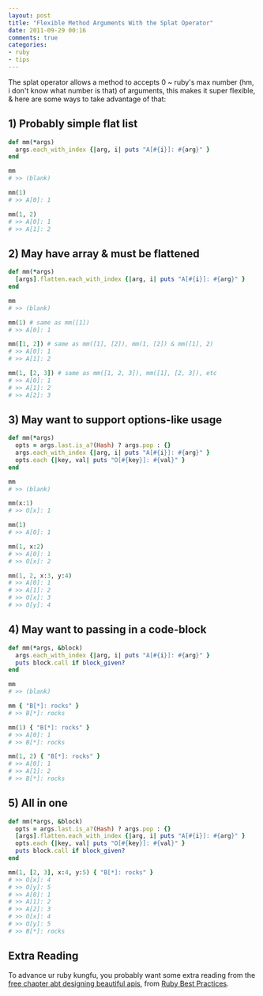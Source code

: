 ```yaml
---
layout: post
title: "Flexible Method Arguments With the Splat Operator"
date: 2011-09-29 00:16
comments: true
categories: 
- ruby
- tips
---
```


The splat operator allows a method to accepts 0 ~ ruby's max number
(hm, i don't know what number is that) of arguments, this makes
it super flexible, & here are some ways to take advantage of that:

## 1) Probably simple flat list

``` ruby
def mm(*args)
  args.each_with_index {|arg, i| puts "A[#{i}]: #{arg}" }
end

mm
# >> (blank)

mm(1)
# >> A[0]: 1

mm(1, 2)
# >> A[0]: 1
# >> A[1]: 2
```

## 2) May have array & must be flattened

``` ruby
def mm(*args)
  [args].flatten.each_with_index {|arg, i| puts "A[#{i}]: #{arg}" }
end

mm
# >> (blank)

mm(1) # same as mm([1])
# >> A[0]: 1

mm([1, 2]) # same as mm([1], [2]), mm(1, [2]) & mm([1], 2)
# >> A[0]: 1
# >> A[1]: 2

mm(1, [2, 3]) # same as mm([1, 2, 3]), mm([1], [2, 3]), etc
# >> A[0]: 1
# >> A[1]: 2
# >> A[2]: 3
```

## 3) May want to support options-like usage

``` ruby
def mm(*args)
  opts = args.last.is_a?(Hash) ? args.pop : {}
  args.each_with_index {|arg, i| puts "A[#{i}]: #{arg}" }
  opts.each {|key, val| puts "O[#{key}]: #{val}" }
end

mm
# >> (blank)

mm(x:1)
# >> O[x]: 1

mm(1)
# >> A[0]: 1

mm(1, x:2)
# >> A[0]: 1
# >> O[x]: 2

mm(1, 2, x:3, y:4)
# >> A[0]: 1
# >> A[1]: 2
# >> O[x]: 3
# >> O[y]: 4
```

## 4) May want to passing in a code-block

``` ruby
def mm(*args, &block)
  args.each_with_index {|arg, i| puts "A[#{i}]: #{arg}" }
  puts block.call if block_given?
end

mm
# >> (blank)

mm { "B[*]: rocks" }
# >> B[*]: rocks

mm(1) { "B[*]: rocks" }
# >> A[0]: 1
# >> B[*]: rocks

mm(1, 2) { "B[*]: rocks" }
# >> A[0]: 1
# >> A[1]: 2
# >> B[*]: rocks
```

## 5) All in one

``` ruby
def mm(*args, &block)
  opts = args.last.is_a?(Hash) ? args.pop : {}
  [args].flatten.each_with_index {|arg, i| puts "A[#{i}]: #{arg}" }
  opts.each {|key, val| puts "O[#{key}]: #{val}" }
  puts block.call if block_given?
end

mm(1, [2, 3], x:4, y:5) { "B[*]: rocks" }
# >> O[x]: 4
# >> O[y]: 5
# >> A[0]: 1
# >> A[1]: 2
# >> A[2]: 3
# >> O[x]: 4
# >> O[y]: 5
# >> B[*]: rocks
```

## Extra Reading

To advance ur ruby kungfu, you probably want some extra reading from the
[free chapter abt designing beautiful apis](http://github.com/sandal/rbp-book/raw/gh-pages/pdfs/ch02.pdf),
from [Ruby Best Practices](http://rubybestpractices.com/).
